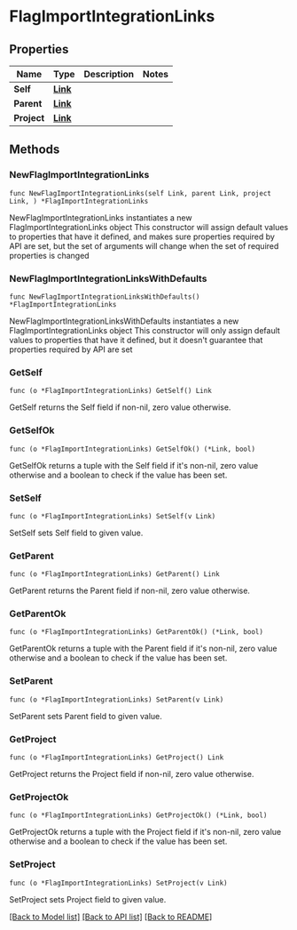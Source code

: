 # FlagImportIntegrationLinks

## Properties

Name | Type | Description | Notes
------------ | ------------- | ------------- | -------------
**Self** | [**Link**](Link.md) |  | 
**Parent** | [**Link**](Link.md) |  | 
**Project** | [**Link**](Link.md) |  | 

## Methods

### NewFlagImportIntegrationLinks

`func NewFlagImportIntegrationLinks(self Link, parent Link, project Link, ) *FlagImportIntegrationLinks`

NewFlagImportIntegrationLinks instantiates a new FlagImportIntegrationLinks object
This constructor will assign default values to properties that have it defined,
and makes sure properties required by API are set, but the set of arguments
will change when the set of required properties is changed

### NewFlagImportIntegrationLinksWithDefaults

`func NewFlagImportIntegrationLinksWithDefaults() *FlagImportIntegrationLinks`

NewFlagImportIntegrationLinksWithDefaults instantiates a new FlagImportIntegrationLinks object
This constructor will only assign default values to properties that have it defined,
but it doesn't guarantee that properties required by API are set

### GetSelf

`func (o *FlagImportIntegrationLinks) GetSelf() Link`

GetSelf returns the Self field if non-nil, zero value otherwise.

### GetSelfOk

`func (o *FlagImportIntegrationLinks) GetSelfOk() (*Link, bool)`

GetSelfOk returns a tuple with the Self field if it's non-nil, zero value otherwise
and a boolean to check if the value has been set.

### SetSelf

`func (o *FlagImportIntegrationLinks) SetSelf(v Link)`

SetSelf sets Self field to given value.


### GetParent

`func (o *FlagImportIntegrationLinks) GetParent() Link`

GetParent returns the Parent field if non-nil, zero value otherwise.

### GetParentOk

`func (o *FlagImportIntegrationLinks) GetParentOk() (*Link, bool)`

GetParentOk returns a tuple with the Parent field if it's non-nil, zero value otherwise
and a boolean to check if the value has been set.

### SetParent

`func (o *FlagImportIntegrationLinks) SetParent(v Link)`

SetParent sets Parent field to given value.


### GetProject

`func (o *FlagImportIntegrationLinks) GetProject() Link`

GetProject returns the Project field if non-nil, zero value otherwise.

### GetProjectOk

`func (o *FlagImportIntegrationLinks) GetProjectOk() (*Link, bool)`

GetProjectOk returns a tuple with the Project field if it's non-nil, zero value otherwise
and a boolean to check if the value has been set.

### SetProject

`func (o *FlagImportIntegrationLinks) SetProject(v Link)`

SetProject sets Project field to given value.



[[Back to Model list]](../README.md#documentation-for-models) [[Back to API list]](../README.md#documentation-for-api-endpoints) [[Back to README]](../README.md)


